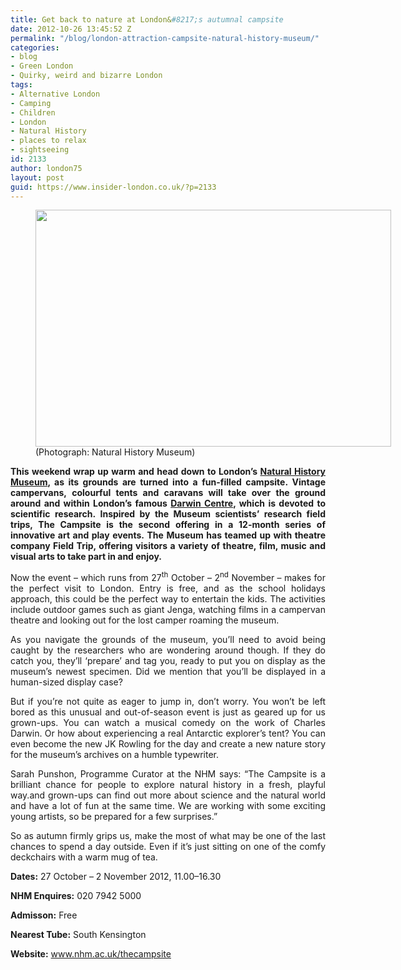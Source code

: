 ```yaml
---
title: Get back to nature at London&#8217;s autumnal campsite
date: 2012-10-26 13:45:52 Z
permalink: "/blog/london-attraction-campsite-natural-history-museum/"
categories:
- blog
- Green London
- Quirky, weird and bizarre London
tags:
- Alternative London
- Camping
- Children
- London
- Natural History
- places to relax
- sightseeing
id: 2133
author: london75
layout: post
guid: https://www.insider-london.co.uk/?p=2133
---
```


<figure id="attachment_2137" style="width: 569px" class="wp-caption alignnone"><img class="size-full wp-image-2137" src="/wp-content/uploads/2012/10/London-Campsite-Natural-History-Museum1.jpg" alt="" width="569" height="379" /><figcaption class="wp-caption-text">(Photograph: Natural History Museum)</figcaption></figure> 

<p style="text-align: justify">
  <strong>This weekend wrap up warm and head down to London’s <a href="http://www.nhm.ac.uk/">Natural History Museum</a>, as its grounds are turned into a fun-filled campsite. Vintage campervans, colourful tents and caravans will take over the ground around and within London’s famous <a href="http://www.nhm.ac.uk/visit-us/darwin-centre-visitors/index.html">Darwin Centre</a>, which is devoted to scientific research. Inspired by the Museum scientists’ research field trips, The Campsite is the second offering in a 12-month series of innovative art and play events. The Museum has teamed up with theatre company Field Trip, offering visitors a variety of theatre, film, music and visual arts to take part in and enjoy.</strong>
</p>

<p style="text-align: justify">
  Now the event &#8211; which runs from 27<sup>th</sup> October – 2<sup>nd</sup> November &#8211; makes for the perfect visit to London. Entry is free, and as the school holidays approach, this could be the perfect way to entertain the kids. The activities include outdoor games such as giant Jenga, watching films in a campervan theatre and looking out for the lost camper roaming the museum.
</p>

<p style="text-align: justify">
  As you navigate the grounds of the museum, you’ll need to avoid being caught by the researchers who are wondering around though. If they do catch you, they’ll ‘prepare’ and tag you, ready to put you on display as the museum’s newest specimen. Did we mention that you’ll be displayed in a human-sized display case?
</p>

<p style="text-align: justify">
  But if you’re not quite as eager to jump in, don’t worry. You won’t be left bored as this unusual and out-of-season event is just as geared up for us grown-ups. You can watch a musical comedy on the work of Charles Darwin. Or how about experiencing a real Antarctic explorer’s tent? You can even become the new JK Rowling for the day and create a new nature story for the museum’s archives on a humble typewriter.
</p>

<p style="text-align: justify">
  Sarah Punshon, Programme Curator at the NHM says: “The Campsite is a brilliant chance for people to explore natural history in a fresh, playful way.and grown-ups can find out more about science and the natural world and have a lot of fun at the same time. We are working with some exciting young artists, so be prepared for a few surprises.”
</p>

<p style="text-align: justify">
  So as autumn firmly grips us, make the most of what may be one of the last chances to spend a day outside. Even if it&#8217;s just sitting on one of the comfy deckchairs with a warm mug of tea.
</p>

<p style="text-align: justify">
  <strong>Dates:</strong> 27 October – 2 November 2012, 11.00–16.30
</p>

<p style="text-align: justify">
  <strong>NHM Enquires:</strong> 020 7942 5000
</p>

<p style="text-align: justify">
  <strong>Admisson:</strong> Free
</p>

<p style="text-align: justify">
  <strong>Nearest Tube:</strong> South Kensington
</p>

<p style="text-align: justify">
  <strong>Website:</strong> <a href="http://www.nhm.ac.uk/thecampsite">www.nhm.ac.uk/thecampsite</a>
</p>